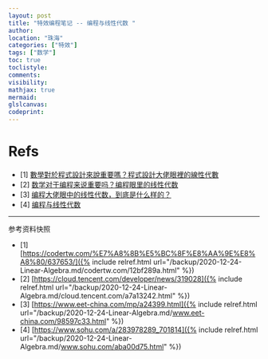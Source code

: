 ```yaml
---
layout: post
title: "特效编程笔记 -- 编程与线性代数 "
author:
location: "珠海"
categories: ["特效"]
tags: ["数学"]
toc: true
toclistyle:
comments:
visibility:
mathjax: true
mermaid:
glslcanvas:
codeprint:
---
```



# Refs

- [1] [數學對於程式設計來說重要嗎？程式設計大佬眼裡的線性代數](https://codertw.com/%E7%A8%8B%E5%BC%8F%E8%AA%9E%E8%A8%80/637653/)
- [2] [数学对于编程来说重要吗？编程眼里的线性代数](https://cloud.tencent.com/developer/news/319028)
- [3] [编程大佬眼中的线性代数，到底是什么样的？](https://www.eet-china.com/mp/a24399.html)
- [4] [编程与线性代数 ](https://www.sohu.com/a/283978289_701814)

-----

<font class='ref_snapshot'>参考资料快照</font>

- [1] [https://codertw.com/%E7%A8%8B%E5%BC%8F%E8%AA%9E%E8%A8%80/637653/]({% include relref.html url="/backup/2020-12-24-Linear-Algebra.md/codertw.com/12bf289a.html" %})
- [2] [https://cloud.tencent.com/developer/news/319028]({% include relref.html url="/backup/2020-12-24-Linear-Algebra.md/cloud.tencent.com/a7a13242.html" %})
- [3] [https://www.eet-china.com/mp/a24399.html]({% include relref.html url="/backup/2020-12-24-Linear-Algebra.md/www.eet-china.com/98597c33.html" %})
- [4] [https://www.sohu.com/a/283978289_701814]({% include relref.html url="/backup/2020-12-24-Linear-Algebra.md/www.sohu.com/aba00d75.html" %})
